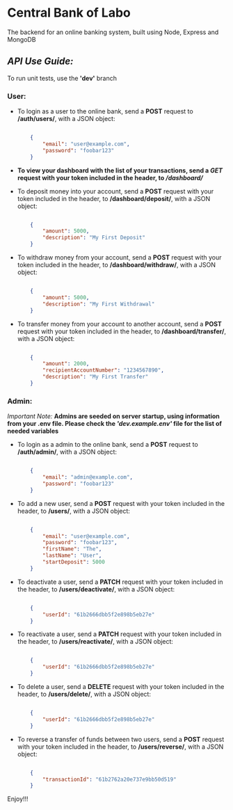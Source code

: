 # Central Bank of Labo

The backend for an online banking system, built using Node, Express and MongoDB

## *API Use Guide:*

To run unit tests, use the **'dev'** branch

### **User:**

* To login as a user to the online bank, send a **POST** request to **/auth/users/**, with a JSON object:

    ``` JSON

        {
            "email": "user@example.com",
            "password": "foobar123"
        }

    ```

* **To view your dashboard with the list of your transactions, send a *GET* request with your token included in the header, to */dashboard/***

* To deposit money into your account, send a **POST** request with your token included in the header, to **/dashboard/deposit/**, with a JSON object:

    ``` JSON

        {
            "amount": 5000,
            "description": "My First Deposit"
        }

    ```

* To withdraw money from your account, send a **POST** request with your token included in the header, to **/dashboard/withdraw/**, with a JSON object:

    ``` JSON

        {
            "amount": 5000,
            "description": "My First Withdrawal"
        }

    ```

* To transfer money from your account to another account, send a **POST** request with your token included in the header, to **/dashboard/transfer/**, with a JSON object:

    ``` JSON

        {
            "amount": 2000,
            "recipientAccountNumber": "1234567890",
            "description": "My First Transfer"
        }

    ```

### **Admin:**

*Important Note:* **Admins are seeded on server startup, using information from your .env file. Please check the *'dev.example.env'* file for the list of needed variables**

* To login as a admin to the online bank, send a **POST** request to **/auth/admin/**, with a JSON object:

    ``` JSON

        {
            "email": "admin@example.com",
            "password": "foobar123"
        }

    ```

* To add a new user, send a **POST** request with your token included in the header, to **/users/**, with a JSON object:

    ``` JSON

        {
            "email": "user@example.com",
            "password": "foobar123",
            "firstName": "The",
            "lastName": "User",
            "startDeposit": 5000
        }

    ```

* To deactivate a user, send a **PATCH** request with your token included in the header, to **/users/deactivate/**, with a JSON object:

    ``` JSON

        {
            "userId": "61b2666dbb5f2e898b5eb27e"
        }

    ```

* To reactivate a user, send a **PATCH** request with your token included in the header, to **/users/reactivate/**, with a JSON object:

    ``` JSON

        {
            "userId": "61b2666dbb5f2e898b5eb27e"
        }

    ```

* To delete a user, send a **DELETE** request with your token included in the header, to **/users/delete/**, with a JSON object:

    ``` JSON

        {
            "userId": "61b2666dbb5f2e898b5eb27e"
        }

    ```

* To reverse a transfer of funds between two users, send a **POST** request with your token included in the header, to **/users/reverse/**, with a JSON object:

    ``` JSON

        {
            "transactionId": "61b2762a20e737e9bb50d519"
        }

    ```

Enjoy!!!
